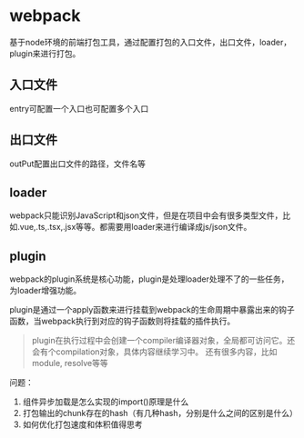 # webpack

基于node环境的前端打包工具，通过配置打包的入口文件，出口文件，loader，plugin来进行打包。

## 入口文件

entry可配置一个入口也可配置多个入口

## 出口文件

outPut配置出口文件的路径，文件名等

## loader

webpack只能识别JavaScript和json文件，但是在项目中会有很多类型文件，比如.vue,.ts,.tsx,.jsx等等。都需要用loader来进行编译成js/json文件。

## plugin

webpack的plugin系统是核心功能，plugin是处理loader处理不了的一些任务，为loader增强功能。

plugin是通过一个apply函数来进行挂载到webpack的生命周期中暴露出来的钩子函数，当webpack执行到对应的钩子函数则将挂载的插件执行。

> plugin在执行过程中会创建一个compiler编译器对象，全局都可访问它。还会有个compilation对象，具体内容继续学习中。
> 还有很多内容，比如module, resolve等等

问题：

1. 组件异步加载是怎么实现的import()原理是什么
2. 打包输出的chunk存在的hash（有几种hash，分别是什么之间的区别是什么）
3. 如何优化打包速度和体积值得思考
